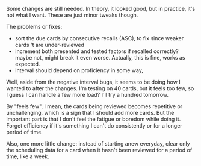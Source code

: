 Some changes are still needed. In theory, it looked good, but in practice, it's not what I want. These are just minor tweaks though.

The problems or fixes:
- sort the due cards by consecutive recalls (ASC), to fix since weaker cards 't are under-reviewed
- increment both presented and tested factors if recalled correctly? maybe not, might break it even worse. Actually, this is fine, works as expected.
- interval should depend on proficiency in some way, 

Well, aside from the negative interval bugs, it seems to be doing how I wanted to after the changes. I'm testing on 40 cards, but it feels too few, so I guess I can handle a few more load? I'll try a hundred tomorrow.

By "feels few", I mean, the cards being reviewed becomes repetitive or unchallenging, which is a sign that I should add more cards. But the important part is that I don't feel the fatigue or boredom while doing it. Forget efficiency if it's something I can't do consistently or for a longer period of time.

Also, one more little change: instead of starting anew everyday, clear only the scheduling data for a card when it hasn't been reviewed for a period of time, like a week.